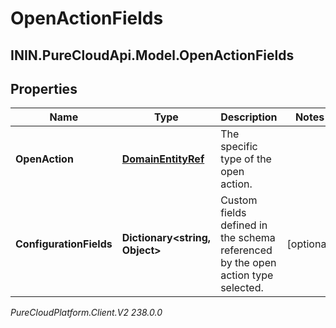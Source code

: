 # OpenActionFields

## ININ.PureCloudApi.Model.OpenActionFields

## Properties

|Name | Type | Description | Notes|
|------------ | ------------- | ------------- | -------------|
| **OpenAction** | [**DomainEntityRef**](DomainEntityRef) | The specific type of the open action. | |
| **ConfigurationFields** | **Dictionary&lt;string, Object&gt;** | Custom fields defined in the schema referenced by the open action type selected. | [optional] |



_PureCloudPlatform.Client.V2 238.0.0_
